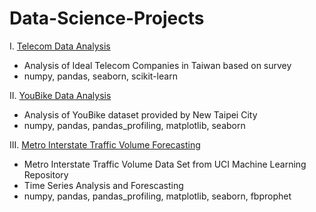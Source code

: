 # Data-Science-Projects


I. [Telecom Data Analysis](https://github.com/dtsai7/Data-Science-Portfolio/blob/master/Telecom%20Data%20Analysis/telecom.py)
  - Analysis of Ideal Telecom Companies in Taiwan based on survey
  - numpy, pandas, seaborn, scikit-learn
  
  
  
II. [YouBike Data Analysis](https://github.com/dtsai7/Data-Science-Portfolio/blob/master/YouBike_EDA.ipynb)
  - Analysis of YouBike dataset provided by New Taipei City
  - numpy, pandas, pandas_profiling, matplotlib, seaborn
  
  
  
III. [Metro Interstate Traffic Volume Forecasting](https://github.com/dtsai7/Data-Science-Portfolio/blob/master/Metro_Interstate_Traffic_Volume-(Time%20Series%20Forecasts%20w.%20Facebook’s%20Prophet).ipynb)
  - Metro Interstate Traffic Volume Data Set from UCI Machine Learning Repository
  - Time Series Analysis and Forescasting
  - numpy, pandas, pandas_profiling, matplotlib, seaborn, fbprophet


